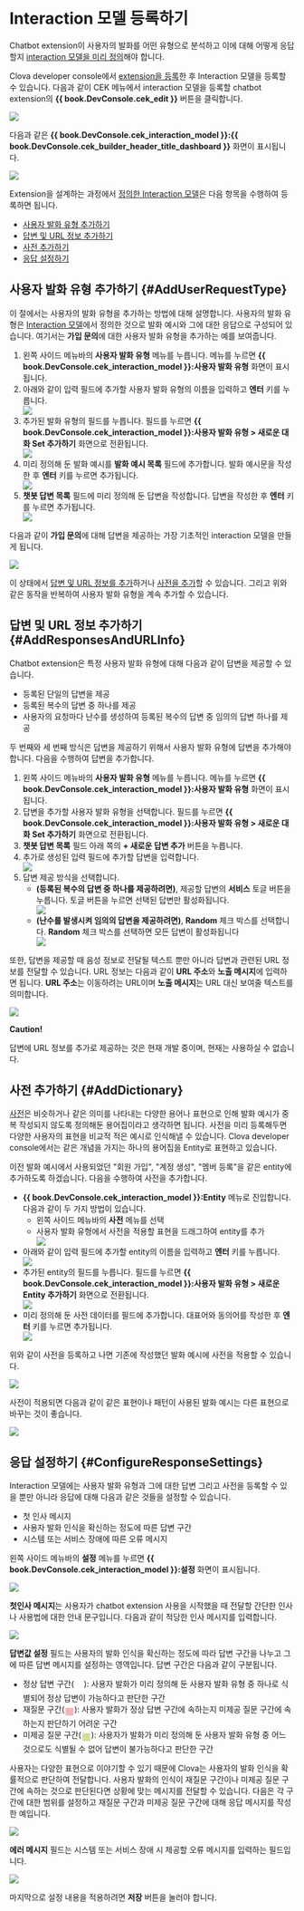 # Interaction 모델 등록하기

Chatbot extension이 사용자의 발화를 어떤 유형으로 분석하고 이에 대해 어떻게 응답할지 [interaction 모델을 미리 정의](/Design/Design_Guideline_For_Chatbot_Extension.md#DefineInteractionModel)해야 합니다.

Clova developer console에서 [extension을 등록](/DevConsole/Guides/CEK/Register_Chatbot_Extension.md)한 후 Interaction 모델을 등록할 수 있습니다. 다음과 같이 CEK 메뉴에서 interaction 모델을 등록할 chatbot extension의 **{{ book.DevConsole.cek_edit }}** 버튼을 클릭합니다.

![](/DevConsole/Resources/Images/DevConsole-Interaction_Model_Menu.png)

다음과 같은 **{{ book.DevConsole.cek_interaction_model }}:{{ book.DevConsole.cek_builder_header_title_dashboard }}** 화면이 표시됩니다.

![](/DevConsole/Resources/Images/DevConsole-Interaction_Model_Dashboard.png)

Extension을 설계하는 과정에서 [정의한 Interaction 모델](/Design/Design_Guideline_For_Chatbot_Extension.md#DefineInteractionModel)은 다음 항목을 수행하여 등록하면 됩니다.

* [사용자 발화 유형 추가하기](#AddUserRequestType)
* [답변 및 URL 정보 추가하기](#AddResponsesAndURLInfo)
* [사전 추가하기](#AddDictionary)
* [응답 설정하기](#ConfigureResponseSettings)

## 사용자 발화 유형 추가하기 {#AddUserRequestType}

이 절에서는 사용자의 발화 유형을 추가하는 방법에 대해 설명합니다. 사용자의 발화 유형은 [Interaction 모델](/Design/Design_Guideline_For_Chatbot_Extension.md#DefineInteractionModel)에서 정의한 것으로 발화 예시와 그에 대한 응답으로 구성되어 있습니다. 여기서는 **가입 문의**에 대한 사용자 발화 유형을 추가하는 예를 보여줍니다.

<ol>
  <li>왼쪽 사이드 메뉴바의 <strong>사용자 발화 유형</strong> 메뉴를 누릅니다. 메뉴를 누르면 <strong>{{ book.DevConsole.cek_interaction_model }}:사용자 발화 유형</strong> 화면이 표시됩니다.</li>
  <li>아래와 같이 입력 필드에 추가할 사용자 발화 유형의 이름을 입력하고 <strong>엔터</strong> 키를 누릅니다.</li>
  <img src="/DevConsole/Resources/Images/DevConsole-Add_User_Request_Type_1.png" />
  <li>추가된 발화 유형의 필드를 누릅니다. 필드를 누르면 <strong>{{ book.DevConsole.cek_interaction_model }}:사용자 발화 유형 > 새로운 대화 Set 추가하기</strong> 화면으로 전환됩니다.</li>
  <img src="/DevConsole/Resources/Images/DevConsole-Add_User_Request_Type_2.png" />
  <li>미리 정의해 둔 발화 예시를 <strong>발화 예시 목록</strong> 필드에 추가합니다. 발화 예시문을 작성한 후 <strong>엔터</strong> 키를 누르면 추가됩니다.</li>
  <img src="/DevConsole/Resources/Images/DevConsole-Add_User_Request_Type_3.png" />
  <li><strong>챗봇 답변 목록</strong> 필드에 미리 정의해 둔 답변을 작성합니다. 답변을 작성한 후 <strong>엔터</strong> 키를 누르면 추가됩니다.</li>
  <img src="/DevConsole/Resources/Images/DevConsole-Add_User_Request_Type_4.png" />
</ol>

다음과 같이 **가입 문의**에 대해 답변을 제공하는 가장 기초적인 interaction 모델을 만들게 됩니다.

![](/DevConsole/Resources/Images/DevConsole-Added_User_Request.png)

이 상태에서 [답변 및 URL 정보를 추가](#AddResponsesAndURLInfo)하거나 [사전을 추가](#AddDictionary)할 수 있습니다. 그리고 위와 같은 동작을 반복하여 사용자 발화 유형을 계속 추가할 수 있습니다.

## 답변 및 URL 정보 추가하기 {#AddResponsesAndURLInfo}

Chatbot extension은 특정 사용자 발화 유형에 대해 다음과 같이 답변을 제공할 수 있습니다.

* 등록된 단일의 답변을 제공
* 등록된 복수의 답변 중 하나를 제공
* 사용자의 요청마다 난수를 생성하여 등록된 복수의 답변 중 임의의 답변 하나를 제공

두 번째와 세 번째 방식은 답변을 제공하기 위해서 사용자 발화 유형에 답변을 추가해야 합니다. 다음을 수행하여 답변을 추가합니다.

<ol>
  <li>왼쪽 사이드 메뉴바의 <strong>사용자 발화 유형</strong> 메뉴를 누릅니다. 메뉴를 누르면 <strong>{{ book.DevConsole.cek_interaction_model }}:사용자 발화 유형</strong> 화면이 표시됩니다.</li>
  <li>답변을 추가할 사용자 발화 유형을 선택합니다. 필드를 누르면 <strong>{{ book.DevConsole.cek_interaction_model }}:사용자 발화 유형 > 새로운 대화 Set 추가하기</strong> 화면으로 전환됩니다.</li>
  <li><strong>챗봇 답변 목록</strong> 필드 아래 쪽의 <strong>+ 새로운 답변 추가</strong> 버튼을 누릅니다.</li>
  <li>추가로 생성된 입력 필드에 추가할 답변을 입력합니다.</li>
  <img src="/DevConsole/Resources/Images/DevConsole-Add_Response_1.png" />
  <li>답변 제공 방식을 선택합니다.
    <ul>
      <li><strong>(등록된 복수의 답변 중 하나를 제공하려면)</strong>, 제공할 답변의 <strong>서비스</strong> 토글 버튼을 누릅니다. 토글 버튼을 누르면 선택된 답변만 활성화됩니다.</li>
      <img src="/DevConsole/Resources/Images/DevConsole-Add_Response_2.png" />
      <li><strong>(난수를 발생시켜 임의의 답변을 제공하려면)</strong>, <strong>Random</strong> 체크 박스를 선택합니다. <strong>Random</strong> 체크 박스를 선택하면 모든 답변이 활성화됩니다</li>
      <img src="/DevConsole/Resources/Images/DevConsole-Add_Response_3.png" />
    </ul>
  </li>
</ol>

또한, 답변을 제공할 때 음성 정보로 전달될 텍스트 뿐만 아니라 답변과 관련된 URL 정보를 전달할 수 있습니다. URL 정보는 다음과 같이 **URL 주소**와 **노출 메시지**에 입력하면 됩니다. **URL 주소**는 이동하려는 URL이며 **노출 메시지**는 URL 대신 보여줄 텍스트를 의미합니다.

![](/DevConsole/Resources/Images/DevConsole-Add_URL_In_The_Response.png)

<div class="danger">
  <p><strong>Caution!</strong></p>
  <p>답변에 URL 정보를 추가로 제공하는 것은 현재 개발 중이며, 현재는 사용하실 수 없습니다.</p>
</div>

## 사전 추가하기 {#AddDictionary}

[사전](/Design/Design_Guideline_For_Chatbot_Extension.md#VariableDictionary)은 비슷하거나 같은 의미를 나타내는 다양한 용어나 표현으로 인해 발화 예시가 중복 작성되지 않도록 정의해둔 용어집이라고 생각하면 됩니다. 사전을 미리 등록해두면 다양한 사용자의 표현을 비교적 적은 예시로 인식해낼 수 있습니다. Clova developer console에서는 같은 개념을 가지는 하나의 용어집을 Entity로 표현하고 있습니다.

이전 발화 예시에서 사용되었던 "회원 가입", "계정 생성", "멤버 등록"을 같은 entity에 추가하도록 하겠습니다. 다음을 수행하여 사전을 추가합니다.

<ul>
  <li><strong>{{ book.DevConsole.cek_interaction_model }}:Entity</strong> 메뉴로 진입합니다. 다음과 같이 두 가지 방법이 있습니다.
    <ul>
      <li>왼쪽 사이드 메뉴바의 <strong>사전</strong> 메뉴를 선택</li>
      <li>사용자 발화 유형에서 사전을 적용할 표현을 드래그하여 entity를 추가</li>
      <img src="/DevConsole/Resources/Images/DevConsole-Add_Dictionary_1.png" />
    </ul>
  </li>
  <li>아래와 같이 입력 필드에 추가할 entity의 이름을 입력하고 <strong>엔터</strong> 키를 누릅니다.</li>
  <img src="/DevConsole/Resources/Images/DevConsole-Add_Dictionary_2.png" />
  <li>추가된 entity의 필드를 누릅니다. 필드를 누르면 <strong>{{ book.DevConsole.cek_interaction_model }}:사용자 발화 유형 > 새로운 Entity 추가하기</strong> 화면으로 전환됩니다.</li>
  <img src="/DevConsole/Resources/Images/DevConsole-Add_Dictionary_3.png" />
  <li>미리 정의해 둔 사전 데이터를 필드에 추가합니다. 대표어와 동의어를 작성한 후 <strong>엔터</strong> 키를 누르면 추가됩니다.</li>
  <img src="/DevConsole/Resources/Images/DevConsole-Add_Dictionary_4.png" />
</ul>

위와 같이 사전을 등록하고 나면 기존에 작성했던 발화 예시에 사전을 적용할 수 있습니다.

![](/DevConsole/Resources/Images/DevConsole-Add_Dictionary_5.png)

사전이 적용되면 다음과 같이 같은 표현이나 패턴이 사용된 발화 예시는 다른 표현으로 바꾸는 것이 좋습니다.

![](/DevConsole/Resources/Images/DevConsole-Utterance_Example_After_Applying_Dictionary.png)

## 응답 설정하기 {#ConfigureResponseSettings}

Interaction 모델에는 사용자 발화 유형과 그에 대한 답변 그리고 사전을 등록할 수 있을 뿐만 아니라 응답에 대해 다음과 같은 것들을 설정할 수 있습니다.

* 첫 인사 메시지
* 사용자 발화 인식을 확신하는 정도에 따른 답변 구간
* 시스템 또는 서비스 장애에 따른 오류 메시지

왼쪽 사이드 메뉴바의 <strong>설정</strong> 메뉴를 누르면 <strong>{{ book.DevConsole.cek_interaction_model }}:설정</strong> 화면이 표시됩니다.

![](/DevConsole/Resources/Images/DevConsole-Response_Settings.png)

**첫인사 메시지**는 사용자가 chatbot extension 사용을 시작했을 때 전달할 간단한 인사나 사용법에 대한 안내 문구입니다. 다음과 같이 적당한 인사 메시지를 입력합니다.

![](/DevConsole/Resources/Images/DevConsole-Add_Greeting_Message.png)

**답변값 설정** 필드는 사용자의 발화 인식을 확신하는 정도에 따라 답변 구간을 나누고 그에 따른 답변 메시지를 설정하는 영역입니다. 답변 구간은 다음과 같이 구분됩니다.

* 정상 답변 구간(<span style="color:#ffffff; font-size:150%; vertical-align:middle;">&#9724;</span>): 사용자 발화가 미리 정의해 둔 사용자 발화 유형 중 하나로 식별되어 정상 답변이 가능하다고 판단한 구간
* 재질문 구간(<span style="color:#f1b5b5; font-size:150%; vertical-align:middle;">&#9724;</span>): 사용자 발화가 정상 답변 구간에 속하는지 미제공 질문 구간에 속하는지 판단하기 어려운 구간
* 미제공 질문 구간(<span style="color:#cee097; font-size:150%; vertical-align:middle;">&#9724;</span>): 사용자가 발화가 미리 정의해 둔 사용자 발화 유형 중 어느 것으로도 식별될 수 없어 답변이 불가능하다고 판단한 구간

사용자는 다양한 표현으로 이야기할 수 있기 때문에 Clova는 사용자의 발화 인식을 확률적으로 판단하여 전달합니다. 사용자 발화의 인식이 재질문 구간이나 미제공 질문 구간에 속하는 것으로 판단된다면 상황에 맞는 메시지를 전달할 수 있습니다. 다음은 각 구간에 대한 범위를 설정하고 재질문 구간과 미제공 질문 구간에 대해 응답 메시지를 작성한 예입니다.

![](/DevConsole/Resources/Images/DevConsole-Configure_Response_Brackets.png)

**에러 메시지** 필드는 시스템 또는 서비스 장애 시 제공할 오류 메시지를 입력하는 필드입니다.

![](/DevConsole/Resources/Images/DevConsole-Add_Error_Message.png)

마지막으로 설정 내용을 적용하려면 **저장** 버튼을 눌러야 합니다.
